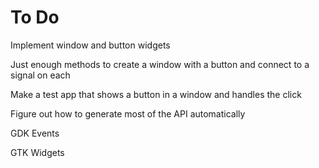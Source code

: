 
To Do
=====

Implement window and button widgets

  Just enough methods to create a window with a button and connect to a signal on each

Make a test app that shows a button in a window and handles the click

Figure out how to generate most of the API automatically

  GDK Events

  GTK Widgets

